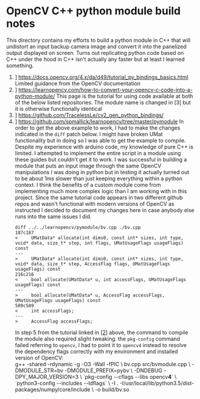 
# OpenCV C++ python module build notes
This directory contains my efforts to build a python module in C++ that will undistort an input backup camera image and convert it into the panelized output displayed on screen. Turns out replicating python code based on C++ under the hood in C++ isn't actually any faster but at least I learned something.
1. ] https://docs.opencv.org/4.x/da/d49/tutorial_py_bindings_basics.html
    Limited guidance from the OpenCV documentation
1. ] https://learnopencv.com/how-to-convert-your-opencv-c-code-into-a-python-module/
    This page is the tutorial for using code available at both of the below  listed repositories. The module name is changed in [3] but it is otherwise functionally identical
1. ] https://github.com/TracelessLe/cv2_gen_python_bindings/
1. ] https://github.com/spmallick/learnopencv/tree/master/pymodule
    In order to get the above example to work, I had to make the changes indicated in the `diff` patch below. I might have broken UMat functionality but in doing so I was able to get the example to compile. Despite my experience with arduino code, my knowledge of pure C++ is limited. I attempted to implement the entire script in a module using these guides but couldn't get it to work. I was successful in building a module that puts an input image through the same OpenCV manipulations I was doing in python but in testing it actually turned out to be about 1ms slower than just keeping everything within a python context. I think the benefits of a custom module come from implementing much more complex logic than I am working with in this project. Since the same tutorial code appears in two different github repos and wasn't functional with modern versions of OpenCV as instructed I decided to document my changes here in case anybody else runs into the same issues I did.
    ```
    diff ../../learnopencv/pymodule/bv.cpp ./bv.cpp
    187c187
    <     UMatData* allocate(int dims0, const int* sizes, int type, void* data, size_t* step, int flags, UMatUsageFlags usageFlags) const
    ---
    >     UMatData* allocate(int dims0, const int* sizes, int type, void* data, size_t* step, AccessFlag flags, UMatUsageFlags usageFlags) const
    216c216
    <     bool allocate(UMatData* u, int accessFlags, UMatUsageFlags usageFlags) const
    ---
    >     bool allocate(UMatData* u, AccessFlag accessFlags, UMatUsageFlags usageFlags) const
    589c589
    <     int accessFlags;
    ---
    >     AccessFlag accessFlags;
    ```
    In step 5 from the tutorial linked in [[2](#opencv-c-python-module-build-notes)] above, the command to compile the module also required slight tweaking. the `pkg-config` command failed referring to `opencv`, I had to point it to `opencv4` instead to resolve the dependency flags correctly with my environment and installed version of OpenCV:
    <br>
    g++ -shared -rdynamic -g -O3 -Wall -fPIC \\
    bv.cpp src/bvmodule.cpp \\
    -DMODULE_STR=bv -DMODULE_PREFIX=pybv \\
    -DNDEBUG -DPY_MAJOR_VERSION=3 \\
    \`pkg-config --cflags --libs opencv**4**\` \\
    \`python3-config --includes --ldflags\` \\
    -I . -I/usr/local/lib/python3.5/dist-packages/numpy/core/include \\
    -o build/bv.so